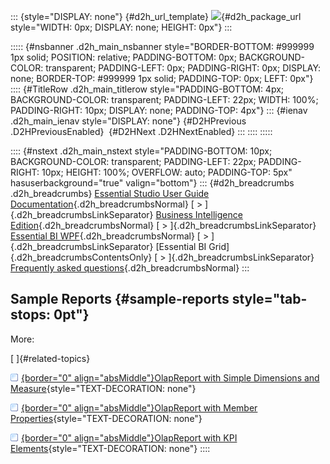 ::: {style="DISPLAY: none"}
[](ms-xhelp:///?Id=d2h_url_template){#d2h_url_template} ![](!package_url!){#d2h_package_url style="WIDTH: 0px; DISPLAY: none; HEIGHT: 0px"}
:::

::::: {#nsbanner .d2h_main_nsbanner style="BORDER-BOTTOM: #999999 1px solid; POSITION: relative; PADDING-BOTTOM: 0px; BACKGROUND-COLOR: transparent; PADDING-LEFT: 0px; PADDING-RIGHT: 0px; DISPLAY: none; BORDER-TOP: #999999 1px solid; PADDING-TOP: 0px; LEFT: 0px"}
:::: {#TitleRow .d2h_main_titlerow style="PADDING-BOTTOM: 4px; BACKGROUND-COLOR: transparent; PADDING-LEFT: 22px; WIDTH: 100%; PADDING-RIGHT: 10px; DISPLAY: none; PADDING-TOP: 4px"}
::: {#ienav .d2h_main_ienav style="DISPLAY: none"}
[](ms-xhelp:///?Id=1d9594ab-2de6-4604-b7c7-697dbcb4be6e){#D2HPrevious .D2HPreviousEnabled}  [](ms-xhelp:///?Id=0ca81653-ba35-4377-971e-9f2c707a43b5){#D2HNext .D2HNextEnabled}
:::
::::
:::::

:::: {#nstext .d2h_main_nstext style="PADDING-BOTTOM: 10px; BACKGROUND-COLOR: transparent; PADDING-LEFT: 22px; PADDING-RIGHT: 10px; HEIGHT: 100%; OVERFLOW: auto; PADDING-TOP: 5px" hasuserbackground="true" valign="bottom"}
::: {#d2h_breadcrumbs .d2h_breadcrumbs}
[Essential Studio User Guide Documentation](ms-xhelp:///?Id=12457748-09e3-4d74-a240-8e049cedf030){.d2h_breadcrumbsNormal} [ \> ]{.d2h_breadcrumbsLinkSeparator} [Business Intelligence Edition](ms-xhelp:///?Id=fdf33dd8-62b2-47b9-ad7b-fc50e590bca5){.d2h_breadcrumbsNormal} [ \> ]{.d2h_breadcrumbsLinkSeparator} [Essential BI WPF](ms-xhelp:///?Id=41e3d586-d922-4a01-8272-679fe4ae7343){.d2h_breadcrumbsNormal} [ \> ]{.d2h_breadcrumbsLinkSeparator} [Essential BI Grid]{.d2h_breadcrumbsContentsOnly} [ \> ]{.d2h_breadcrumbsLinkSeparator} [Frequently asked questions](ms-xhelp:///?Id=345d79d3-3141-4925-a4ce-32673da65509){.d2h_breadcrumbsNormal}
:::

## Sample Reports {#sample-reports style="tab-stops: 0pt"}

More:

[ ]{#related-topics}

[![](button.gif){border="0" align="absMiddle"}OlapReport with Simple Dimensions and Measure](ms-xhelp:///?Id=0ca81653-ba35-4377-971e-9f2c707a43b5){style="TEXT-DECORATION: none"}

[![](button.gif){border="0" align="absMiddle"}OlapReport with Member Properties](ms-xhelp:///?Id=e991c962-4733-4932-ad5c-3e27db8c5be1){style="TEXT-DECORATION: none"}

[![](button.gif){border="0" align="absMiddle"}OlapReport with KPI Elements](ms-xhelp:///?Id=80bf843d-5d1a-479a-92a2-74e260cf84fa){style="TEXT-DECORATION: none"}
::::

